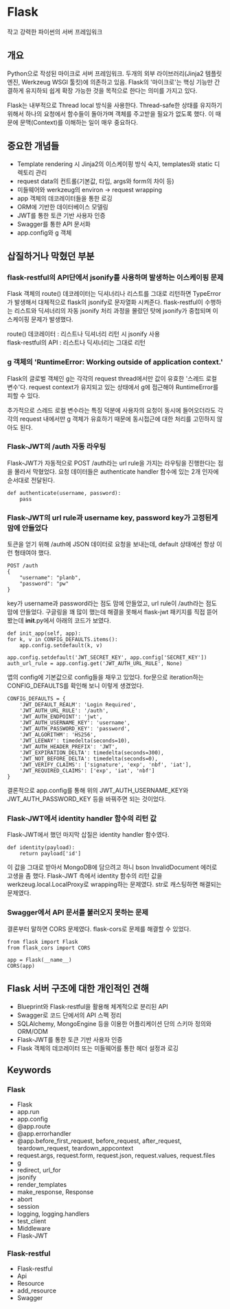 # Flask
작고 강력한 파이썬의 서버 프레임워크

## 개요
Python으로 작성된 마이크로 서버 프레임워크. 두개의 외부 라이브러리(Jinja2 템플릿 엔진, Werkzeug WSGI 툴킷)에 의존하고 있음. Flask의 '마이크로'는 핵싱 기능만 간결하게 유지하되 쉽게 확장 가능한 것을 목적으로 한다는 의미를 가지고 있다.

Flask는 내부적으로 Thread local 방식을 사용한다. Thread-safe한 상태를 유지하기 위해서 하나의 요청에서 함수들이 돌아가며 객체를 주고받을 필요가 없도록 했다. 이 때문에 문맥(Context)를 이해하는 일이 매우 중요하다.

## 중요한 개념들
- Template rendering 시 Jinja2의 이스케이핑 방식 숙지, templates와 static 디렉토리 관리
- request data의 컨트롤(기본값, 타입, args와 form의 차이 등)
- 미들웨어와 werkzeug의 environ -> request wrapping
- app 객체의 데코레이터들을 통한 로깅
- ORM에 기반한 데이터베이스 모델링
- JWT를 통한 토큰 기반 사용자 인증
- Swagger를 통한 API 문서화
- app.config와 g 객체

## 삽질하거나 막혔던 부분
### flask-restful의 API단에서 jsonify를 사용하며 발생하는 이스케이핑 문제

Flask 객체의 route() 데코레이터는 딕셔너리나 리스트를 그대로 리턴하면 TypeError가 발생해서 대체적으로 flask의 jsonify로 문자열화 시켜준다. flask-restful이 수행하는 리스트와 딕셔너리의 자동 jsonify 처리 과정을 몰랐던 탓에 jsonify가 중첩되며 이스케이핑 문제가 발생했다.

route() 데코레이터 : 리스트나 딕셔너리 리턴 시 jsonify 사용  
flask-restful의 API : 리스트나 딕셔너리는 그대로 리턴

### g 객체의 'RuntimeError: Working outside of application context.'

Flask의 글로벌 객체인 g는 각각의 request thread에서만 값이 유효한 '스레드 로컬 변수'다. request context가 유지되고 있는 상태에서 g에 접근해야 RuntimeError를 피할 수 있다.

추가적으로 스레드 로컬 변수라는 특징 덕분에 사용자의 요청이 동시에 들어오더라도 각각의 request 내에서만 g 객체가 유효하기 때문에 동시접근에 대한 처리를 고민하지 않아도 된다.

### Flask-JWT의 /auth 자동 라우팅

Flask-JWT가 자동적으로 POST /auth라는 url rule을 가지는 라우팅을 진행한다는 점을 몰라서 막혔었다. 요청 데이터들은 authenticate handler 함수에 있는 2개 인자에 순서대로 전달된다.
    
    def authenticate(username, password):
        pass
    
    
### Flask-JWT의 url rule과 username key, password key가 고정된게 맘에 안들었다

토큰을 얻기 위해 /auth에 JSON 데이터로 요청을 보내는데, default 상태에선 항상 이런 형태여야 했다.

    POST /auth
    {
        "username": "planb",
        "password": "pw"
    }

key가 username과 password라는 점도 맘에 안들었고, url rule이 /auth라는 점도 맘에 안들었다. 구글링을 꽤 많이 했는데 해결을 못해서 flask-jwt 패키지를 직접 뜯어 봤는데 __init__.py에서 아래의 코드가 보였다.

    def init_app(self, app):
    for k, v in CONFIG_DEFAULTS.items():
        app.config.setdefault(k, v)

    app.config.setdefault('JWT_SECRET_KEY', app.config['SECRET_KEY'])
    auth_url_rule = app.config.get('JWT_AUTH_URL_RULE', None)

앱의 config에 기본값으로 config들을 채우고 있었다. for문으로 iteration하는 CONFIG_DEFAULTS를 확인해 보니 이렇게 생겼었다.

    CONFIG_DEFAULTS = {
        'JWT_DEFAULT_REALM': 'Login Required',
        'JWT_AUTH_URL_RULE': '/auth',
        'JWT_AUTH_ENDPOINT': 'jwt',
        'JWT_AUTH_USERNAME_KEY': 'username',
        'JWT_AUTH_PASSWORD_KEY': 'password',
        'JWT_ALGORITHM': 'HS256',
        'JWT_LEEWAY': timedelta(seconds=10),
        'JWT_AUTH_HEADER_PREFIX': 'JWT',
        'JWT_EXPIRATION_DELTA': timedelta(seconds=300),
        'JWT_NOT_BEFORE_DELTA': timedelta(seconds=0),
        'JWT_VERIFY_CLAIMS': ['signature', 'exp', 'nbf', 'iat'],
        'JWT_REQUIRED_CLAIMS': ['exp', 'iat', 'nbf']
    }

결론적으로 app.config를 통해 위의 JWT_AUTH_USERNAME_KEY와 JWT_AUTH_PASSWORD_KEY 등을 바꿔주면 되는 것이었다.

### Flask-JWT에서 identity handler 함수의 리턴 값

Flask-JWT에서 했던 마지막 삽질은 identity handler 함수였다.

    def identity(payload):
        return payload['id']

이 값을 그대로 받아서 MongoDB에 담으려고 하니 bson InvalidDocument 에러로 고생을 좀 했다. Flask-JWT 측에서 identity 함수의 리턴 값을 werkzeug.local.LocalProxy로 wrapping하는 문제였다. str로 캐스팅하면 해결되는 문제였다.

### Swagger에서 API 문서를 불러오지 못하는 문제

결론부터 말하면 CORS 문제였다. flask-cors로 문제를 해결할 수 있었다.

    from flask import Flask
    from flask_cors import CORS

    app = Flask(__name__)
    CORS(app)

## Flask 서버 구조에 대한 개인적인 견해
- Blueprint와 Flask-restful을 활용해 체계적으로 분리된 API
- Swagger로 코드 단에서의 API 스펙 정리
- SQLAlchemy, MongoEngine 등을 이용한 어플리케이션 단의 스키마 정의와 ORM/ODM
- Flask-JWT를 통한 토큰 기반 사용자 인증
- Flask 객체의 데코레이터 또는 미들웨어를 통한 헤더 설정과 로깅

## Keywords
### Flask
- Flask
- app.run
- app.config
- @app.route
- @app.errorhandler
- @app.before_first_request, before_request, after_request, teardown_request, teardown_appcontext
- request.args, request.form, request.json, request.values, request.files
- g
- redirect, url_for
- jsonify
- render_templates
- make_response, Response
- abort
- session
- logging, logging.handlers
- test_client
- Middleware
- Flask-JWT

### Flask-restful
- Flask-restful
- Api
- Resource
- add_resource
- Swagger
